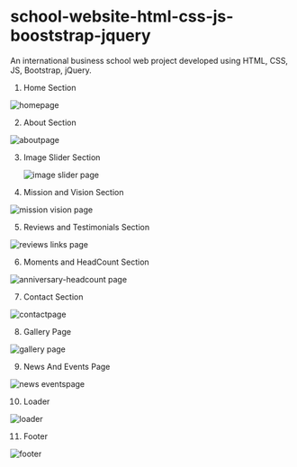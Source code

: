 # school-website-html-css-js-booststrap-jquery
An international business school web project developed using HTML, CSS, JS, Bootstrap, jQuery.

1. Home Section
   
  ![homepage](https://github.com/thedevsafaf/school-website-html-css-js-booststrap-jquery/assets/85129653/a60bb30d-be67-4002-8e21-dd0c3c2f1742)

2. About Section
   
  ![aboutpage](https://github.com/thedevsafaf/school-website-html-css-js-booststrap-jquery/assets/85129653/04268440-608f-4496-b6dd-68a865ece734)

3. Image Slider Section

   ![image slider page](https://github.com/thedevsafaf/school-website-html-css-js-booststrap-jquery/assets/85129653/d72631ca-b621-4807-8c95-54d06b7905b5)

4. Mission and Vision Section

  ![mission vision page](https://github.com/thedevsafaf/school-website-html-css-js-booststrap-jquery/assets/85129653/22c0b8cc-dce2-4eb7-9276-bed0756f1369)

5. Reviews and Testimonials Section

  ![reviews links page](https://github.com/thedevsafaf/school-website-html-css-js-booststrap-jquery/assets/85129653/66eb0be1-16ec-4a74-b425-a7876485fe42)

6. Moments and HeadCount Section
   
  ![anniversary-headcount page](https://github.com/thedevsafaf/school-website-html-css-js-booststrap-jquery/assets/85129653/99da90b2-cb0e-49f4-bbe0-05e8aa6771db)

7. Contact Section
 
  ![contactpage](https://github.com/thedevsafaf/school-website-html-css-js-booststrap-jquery/assets/85129653/81137c30-fcad-48db-b1c0-3be838e53a03)

8. Gallery Page

  ![gallery page](https://github.com/thedevsafaf/school-website-html-css-js-booststrap-jquery/assets/85129653/52ae9449-a689-443d-aa82-df84935d4f40)

9. News And Events Page

  ![news eventspage](https://github.com/thedevsafaf/school-website-html-css-js-booststrap-jquery/assets/85129653/d00f2b84-6576-41fd-9ff5-9a2d497ebc06)
    
10. Loader

  ![loader](https://github.com/thedevsafaf/school-website-html-css-js-booststrap-jquery/assets/85129653/fba631fe-7fed-4371-bf73-26b222f7c356)
    
11. Footer

  ![footer](https://github.com/thedevsafaf/school-website-html-css-js-booststrap-jquery/assets/85129653/c57ae169-cc12-4f5c-99ae-019b7ab70cc5)








